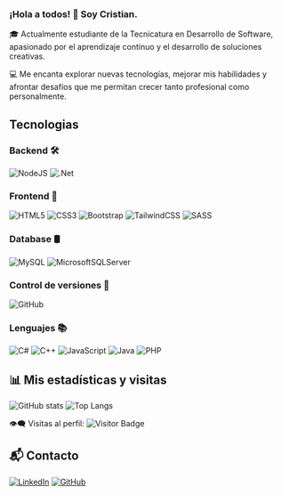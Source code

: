 ### ¡Hola a todos! 👋 Soy Cristian.

🎓 Actualmente estudiante de la Tecnicatura en Desarrollo de Software, apasionado por el aprendizaje continuo y el desarrollo de soluciones creativas.  

💻 Me encanta explorar nuevas tecnologías, mejorar mis habilidades y afrontar desafíos que me permitan crecer tanto profesional como personalmente.


## Tecnologias
### Backend 🛠️
![NodeJS](https://img.shields.io/badge/node.js-6DA55F?style=for-the-badge&logo=node.js&logoColor=white)
![.Net](https://img.shields.io/badge/.NET-5C2D91?style=for-the-badge&logo=.net&logoColor=white)

### Frontend 🎨
![HTML5](https://img.shields.io/badge/html5-%23E34F26.svg?style=for-the-badge&logo=html5&logoColor=white)
![CSS3](https://img.shields.io/badge/css3-%231572B6.svg?style=for-the-badge&logo=css3&logoColor=white)
![Bootstrap](https://img.shields.io/badge/bootstrap-%238511FA.svg?style=for-the-badge&logo=bootstrap&logoColor=white)
![TailwindCSS](https://img.shields.io/badge/tailwindcss-%2338B2AC.svg?style=for-the-badge&logo=tailwind-css&logoColor=white)
![SASS](https://img.shields.io/badge/SASS-hotpink.svg?style=for-the-badge&logo=SASS&logoColor=white)

### Database 🛢
![MySQL](https://img.shields.io/badge/mysql-%2300f.svg?style=for-the-badge&logo=mysql&logoColor=white)
![MicrosoftSQLServer](https://img.shields.io/badge/Microsoft%20SQL%20Server-CC2927?style=for-the-badge&logo=microsoft%20sql%20server&logoColor=white)

### Control de versiones 🧰
![GitHub](https://img.shields.io/badge/github-%23121011.svg?style=for-the-badge&logo=github&logoColor=white)

### Lenguajes 📚
![C#](https://img.shields.io/badge/c%23-%23239120.svg?style=for-the-badge&logo=csharp&logoColor=white)
![C++](https://img.shields.io/badge/c++-%2300599C.svg?style=for-the-badge&logo=c%2B%2B&logoColor=white)
![JavaScript](https://img.shields.io/badge/javascript-%23323330.svg?style=for-the-badge&logo=javascript&logoColor=%23F7DF1E)
![Java](https://img.shields.io/badge/java-%23ED8B00.svg?style=for-the-badge&logo=openjdk&logoColor=white)
![PHP](https://img.shields.io/badge/php-%23777BB4.svg?style=for-the-badge&logo=php&logoColor=white)


## 📊 Mis estadísticas y visitas
![GitHub stats](https://github-readme-stats.vercel.app/api?username=csoria30&show_icons=true&theme=dracula)
![Top Langs](https://github-readme-stats.vercel.app/api/top-langs/?username=csoria30&layout=compact&show_icons=true&theme=dracula)

👁️‍🗨️ Visitas al perfil:
![Visitor Badge](https://komarev.com/ghpvc/?username=csoria30&style=for-the-badge)





## 📬 Contacto
[![LinkedIn](https://img.shields.io/badge/LinkedIn-%231E77B5.svg?&style=for-the-badge&logo=linkedin&logoColor=white)](https://linkedin.com/in/cristian-soria-43343b214)
[![GitHub](https://img.shields.io/badge/GitHub-%23121011.svg?&style=for-the-badge&logo=github&logoColor=white)](https://github.com/csoria30)
